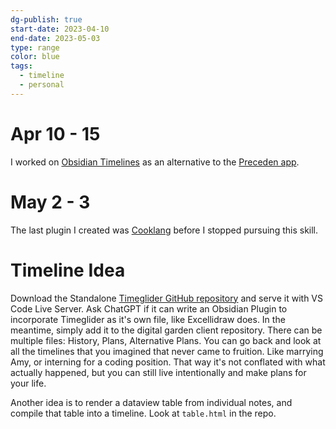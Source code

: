 ```yaml
---
dg-publish: true
start-date: 2023-04-10
end-date: 2023-05-03
type: range
color: blue
tags:
  - timeline
  - personal
---
```


# Apr 10 - 15

I worked on [Obsidian Timelines](https://github.com/Darakah/obsidian-timelines/compare/main...ethanimproving:obsidian-timelines:main) as an alternative to the [Preceden app](https://www.preceden.com/). 

# May 2 - 3

The last plugin I created was [Cooklang](https://github.com/cooklang/cooklang-obsidian/compare/main...ethanimproving:cooklang-obsidian:main) before I stopped pursuing this skill.

# Timeline Idea

Download the Standalone [Timeglider GitHub repository](https://github.com/tkuhn/timeglider) and serve it with VS Code Live Server. Ask ChatGPT if it can write an Obsidian Plugin to incorporate Timeglider as it's own file, like Excellidraw does. In the meantime, simply add it to the digital garden client repository. There can be multiple files: History, Plans, Alternative Plans. You can go back and look at all the timelines that you imagined that never came to fruition. Like marrying Amy, or interning for a coding position. That way it's not conflated with what actually happened, but you can still live intentionally and make plans for your life.

Another idea is to render a dataview table from individual notes, and compile that table into a timeline. Look at `table.html` in the repo.